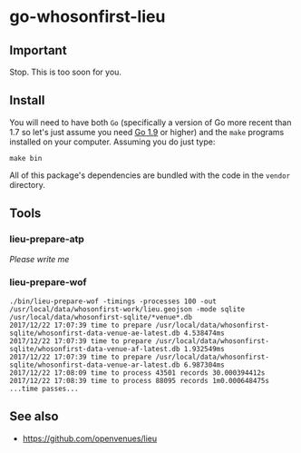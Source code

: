 # go-whosonfirst-lieu

## Important

Stop. This is too soon for you.

## Install

You will need to have both `Go` (specifically a version of Go more recent than 1.7 so let's just assume you need [Go 1.9](https://golang.org/dl/) or higher) and the `make` programs installed on your computer. Assuming you do just type:

```
make bin
```

All of this package's dependencies are bundled with the code in the `vendor` directory.

## Tools

### lieu-prepare-atp

_Please write me_

### lieu-prepare-wof

```
./bin/lieu-prepare-wof -timings -processes 100 -out /usr/local/data/whosonfirst-work/lieu.geojson -mode sqlite /usr/local/data/whosonfirst-sqlite/*venue*.db
2017/12/22 17:07:39 time to prepare /usr/local/data/whosonfirst-sqlite/whosonfirst-data-venue-ae-latest.db 4.538474ms
2017/12/22 17:07:39 time to prepare /usr/local/data/whosonfirst-sqlite/whosonfirst-data-venue-af-latest.db 1.932549ms
2017/12/22 17:07:39 time to prepare /usr/local/data/whosonfirst-sqlite/whosonfirst-data-venue-ar-latest.db 6.987304ms
2017/12/22 17:08:09 time to process 43501 records 30.000394412s
2017/12/22 17:08:39 time to process 88095 records 1m0.000648475s
...time passes...
```

## See also

* https://github.com/openvenues/lieu